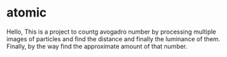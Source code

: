 # atomic
Hello, This is a project to countg avogadro number by processing multiple images of particles and find the distance and finally the luminance of them. Finally, by the way find the approximate amount of that number.
